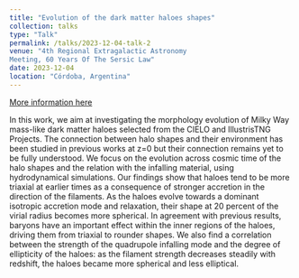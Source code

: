 ```yaml
---
title: "Evolution of the dark matter haloes shapes"
collection: talks
type: "Talk"
permalink: /talks/2023-12-04-talk-2
venue: "4th Regional Extragalactic Astronomy
Meeting, 60 Years Of The Sersic Law"
date: 2023-12-04
location: "Córdoba, Argentina"
---
```


[More information here](https://extragalacticmeeting.conicet.unc.edu.ar/)

In this work, we aim at investigating the morphology evolution of Milky Way mass-like dark matter haloes  selected from the  CIELO  and IllustrisTNG Projects. The connection between halo shapes and their environment has been studied in previous works at z=0 but their connection remains yet to be fully understood. We focus on the evolution across cosmic time of the halo shapes and the relation with the infalling material, using hydrodynamical simulations. Our findings show that haloes tend to be more triaxial at earlier times as a consequence of stronger accretion in the direction of the filaments. As the haloes evolve towards a dominant isotropic accretion mode and relaxation, their shape at 20 percent of the virial radius becomes more spherical. In agreement with previous results, baryons have an important effect within the inner regions of the haloes, driving them from triaxial to rounder shapes. We also find a correlation between the strength of the quadrupole infalling mode and the degree of ellipticity of the haloes: as the filament strength decreases steadily with redshift, the haloes became more spherical and less elliptical.  
